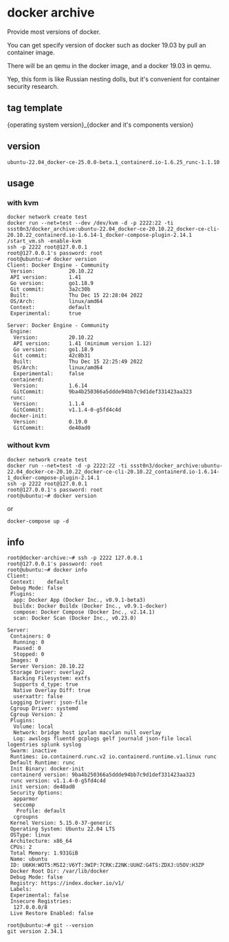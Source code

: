 # docker archive

Provide most versions of docker. 

You can get specify version of docker such as docker 19.03 by pull an container image.

There will be an qemu in the docker image, and a docker 19.03 in qemu.

Yep, this form is like Russian nesting dolls, but it's convenient for container security research.

## tag template
{operating system version}_{docker and it's components version}

## version
`ubuntu-22.04_docker-ce-25.0.0-beta.1_containerd.io-1.6.25_runc-1.1.10`

## usage
### with kvm
```
docker network create test
docker run --net=test --dev /dev/kvm -d -p 2222:22 -ti ssst0n3/docker_archive:ubuntu-22.04_docker-ce-20.10.22_docker-ce-cli-20.10.22_containerd.io-1.6.14-1_docker-compose-plugin-2.14.1 /start_vm.sh -enable-kvm
ssh -p 2222 root@127.0.0.1
root@127.0.0.1's password: root
root@ubuntu:~# docker version
Client: Docker Engine - Community
 Version:           20.10.22
 API version:       1.41
 Go version:        go1.18.9
 Git commit:        3a2c30b
 Built:             Thu Dec 15 22:28:04 2022
 OS/Arch:           linux/amd64
 Context:           default
 Experimental:      true

Server: Docker Engine - Community
 Engine:
  Version:          20.10.22
  API version:      1.41 (minimum version 1.12)
  Go version:       go1.18.9
  Git commit:       42c8b31
  Built:            Thu Dec 15 22:25:49 2022
  OS/Arch:          linux/amd64
  Experimental:     false
 containerd:
  Version:          1.6.14
  GitCommit:        9ba4b250366a5ddde94bb7c9d1def331423aa323
 runc:
  Version:          1.1.4
  GitCommit:        v1.1.4-0-g5fd4c4d
 docker-init:
  Version:          0.19.0
  GitCommit:        de40ad0
```

### without kvm
```
docker network create test
docker run --net=test -d -p 2222:22 -ti ssst0n3/docker_archive:ubuntu-22.04_docker-ce-20.10.22_docker-ce-cli-20.10.22_containerd.io-1.6.14-1_docker-compose-plugin-2.14.1
ssh -p 2222 root@127.0.0.1
root@127.0.0.1's password: root
root@ubuntu:~# docker version
```

or 

```
docker-compose up -d
```

## info
```
root@docker-archive:~# ssh -p 2222 127.0.0.1
root@127.0.0.1's password: root
root@ubuntu:~# docker info
Client:
 Context:    default
 Debug Mode: false
 Plugins:
  app: Docker App (Docker Inc., v0.9.1-beta3)
  buildx: Docker Buildx (Docker Inc., v0.9.1-docker)
  compose: Docker Compose (Docker Inc., v2.14.1)
  scan: Docker Scan (Docker Inc., v0.23.0)

Server:
 Containers: 0
  Running: 0
  Paused: 0
  Stopped: 0
 Images: 0
 Server Version: 20.10.22
 Storage Driver: overlay2
  Backing Filesystem: extfs
  Supports d_type: true
  Native Overlay Diff: true
  userxattr: false
 Logging Driver: json-file
 Cgroup Driver: systemd
 Cgroup Version: 2
 Plugins:
  Volume: local
  Network: bridge host ipvlan macvlan null overlay
  Log: awslogs fluentd gcplogs gelf journald json-file local logentries splunk syslog
 Swarm: inactive
 Runtimes: io.containerd.runc.v2 io.containerd.runtime.v1.linux runc
 Default Runtime: runc
 Init Binary: docker-init
 containerd version: 9ba4b250366a5ddde94bb7c9d1def331423aa323
 runc version: v1.1.4-0-g5fd4c4d
 init version: de40ad0
 Security Options:
  apparmor
  seccomp
   Profile: default
  cgroupns
 Kernel Version: 5.15.0-37-generic
 Operating System: Ubuntu 22.04 LTS
 OSType: linux
 Architecture: x86_64
 CPUs: 2
 Total Memory: 1.931GiB
 Name: ubuntu
 ID: U6KH:WOT5:MSI2:V6YT:3WIP:7CRK:Z2NK:UUHZ:G4TS:ZDXJ:U5OV:H3ZP
 Docker Root Dir: /var/lib/docker
 Debug Mode: false
 Registry: https://index.docker.io/v1/
 Labels:
 Experimental: false
 Insecure Registries:
  127.0.0.0/8
 Live Restore Enabled: false
```

```
root@ubuntu:~# git --version
git version 2.34.1
```